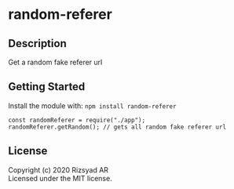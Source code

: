 # random-referer

## Description

Get a random fake referer url

## Getting Started

Install the module with: `npm install random-referer`

```javascipt
const randomReferer = require("./app");
randomReferer.getRandom(); // gets all random fake referer url
```

## License

Copyright (c) 2020 Rizsyad AR  
Licensed under the MIT license.
